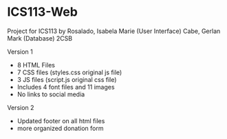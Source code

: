 # ICS113-Web
Project for ICS113
by 
Rosalado, Isabela Marie (User Interface)
Cabe, Gerlan Mark (Database)
2CSB

Version 1
- 8 HTML Files
- 7 CSS files (styles.css original js file)
- 3 JS files (script.js original css file)
- Includes 4 font files and 11 images
- No links to social media

Version 2
- Updated footer on all html files
- more organized donation form

